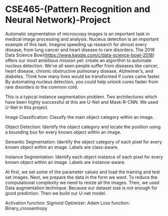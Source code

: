 # CSE465-(Pattern Recognition and Neural Network)-Project

Automatic segmentation of microscopy images is an important task in medical image processing and analysis. Nucleus detection is an important example of this task. Imagine speeding up research for almost every disease, from lung cancer and heart disease to rare disorders. The 2018 Data Science Bowl(https://www.kaggle.com/c/data-science-bowl-2018) offers our most ambitious mission yet: create an algorithm to automate nucleus detection. We’ve all seen people suffer from diseases like cancer, heart disease, chronic obstructive pulmonary disease, Alzheimer’s, and diabetes. Think how many lives would be transformed if cures came faster. By automating nucleus detection, you could help unlock cures faster from rare disorders to the common cold.

This is a typical instance segmentation problem. Two architectures which have been highly successful at this are U-Net and Mask-R-CNN. We used U-Net in this project.


Image Classification: Classify the main object category within an image.


Object Detection: Identify the object category and locate the position using a bounding box for every known object within an image.


Semantic Segmentation: Identify the object category of each pixel for every known object within an image. Labels are class-aware.


Instance Segmentation: Identify each object instance of each pixel for every known object within an image. Labels are instance-aware.


At first, we set some of the parameter values and load the training and test set images.
Next, we prepare the data in the form we want. To reduce the computational complexity we need to resize all the images. Then, we used Data augmentation technique. Because our dataset size is not enough for good prediction. Then we build our U-net model.


Activation function: Sigmoid
Optimizer: Adam
Loss function: Binary_crossentropy



